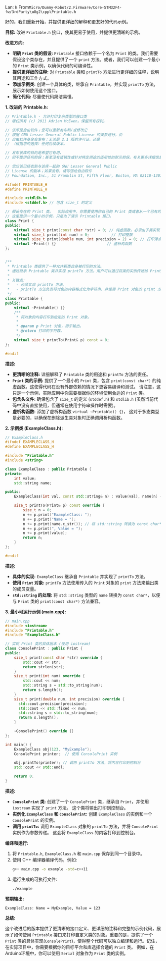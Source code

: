 Lan: `h` From`Micro/Dummy-Robot/2.Firmware/Core-STM32F4-fw/3rdParty\u8g2\cpp\Printable.h`

好的，我们重新开始，并提供更详细的解释和更友好的代码示例。

**目标:** 改进 `Printable.h` 接口，使其更易于使用，并提供更清晰的示例。

**改进方向:**

*   **明确 `Print` 类的假设:**  `Printable` 接口依赖于一个名为 `Print` 的类。我们需要假设这个类存在，并且提供了一个 `print` 方法。或者，我们可以创建一个最小的 `Print` 类示例，以确保代码的可编译性。
*   **提供更详细的注释:**  对 `Printable` 类和 `printTo` 方法进行更详细的注释，说明其用途和工作方式。
*   **添加示例类:**  创建一个具体的类，继承自 `Printable`，并实现 `printTo` 方法，展示如何使用这个接口。
*   **简化代码:**  尽量使代码简洁易懂。

**1. 改进的 Printable.h:**

```c++
// Printable.h - 允许打印复杂类型的接口类
// 版权所有 (c) 2011 Adrian McEwen。保留所有权利。

// 该库是自由软件；您可以重新发布和/或修改它
// 根据 GNU Lesser General Public License 的条款进行，由
// 自由软件基金会发布；无论是 2.1 版的许可证，还是
// （根据您的选择）任何后续版本。

// 发布该库的目的是希望它有用，
// 但不提供任何担保；甚至没有适销性或针对特定用途的适用性的默示担保。有关更多详细信息，请参见 GNU Lesser General Public License。

// 您应该已经收到与该库一起的 GNU Lesser General Public
// License 的副本；如果没有，请写信给自由软件
// Foundation, Inc., 51 Franklin St, Fifth Floor, Boston, MA 02110-1301 USA

#ifndef PRINTABLE_H
#define PRINTABLE_H

#include <stdlib.h>
#include <stddef.h> // 包含 size_t 的定义

// 假设存在的 Print 类。  实际应用中，你需要使用你自己的 Print 类或者从一个已有的库中获取。
// 这里提供一个最小的示例，只是为了演示 Printable 接口。
class Print {
public:
    virtual size_t print(const char *str) = 0; // 纯虚函数，必须由子类实现
    virtual size_t print(int num) = 0;          // 打印整数
    virtual size_t print(double num, int precision = 2) = 0; // 打印浮点数，可以指定精度
    virtual ~Print() {}                       // 虚析构函数
};


/**
 * Printable 类提供了一种允许新类自身被打印的方法。
 * 通过继承 Printable 类并实现 printTo 方法，用户可以通过将类的实例传递给 Print::print 和 Print::println 方法来打印这些实例。
 *
 * 关键点:
 *   - 必须实现 printTo 方法。
 *   - printTo 方法负责将对象的内容格式化为字符串，并使用 Print 对象的 print 方法输出。
 */
class Printable {
public:
    virtual ~Printable() {}
    /**
     * 将对象的内容打印到给定的 Print 对象。
     *
     * @param p Print 对象，用于输出。
     * @return 打印的字符数。
     */
    virtual size_t printTo(Print& p) const = 0;
};

#endif
```

**描述:**

*   **更清晰的注释:** 详细解释了 `Printable` 类的用途和 `printTo` 方法的责任。
*   **`Print` 类的示例:**  提供了一个最小的 `Print` 类，包含 `print(const char*)` 的纯虚函数。这使得代码在没有外部依赖的情况下更容易编译和测试。  请注意，这只是一个示例，实际应用中你需要根据你的环境使用合适的 `Print` 类。
*   **包含头文件:** 确保包含了 `size_t` 的定义 (`stddef.h`) 和 `stdlib.h` (虽然当前代码中没有直接使用，但通常在使用字符串操作时需要)。
*   **虚析构函数:** 添加了虚析构函数 `virtual ~Printable() {}`， 这对于多态类型是必要的，以确保在删除派生类对象时正确调用析构函数。

**2. 示例类 (ExampleClass.h):**

```c++
// ExampleClass.h
#ifndef EXAMPLECLASS_H
#define EXAMPLECLASS_H

#include "Printable.h"
#include <string>

class ExampleClass : public Printable {
private:
    int value;
    std::string name;

public:
    ExampleClass(int val, const std::string& n) : value(val), name(n) {}

    size_t printTo(Print& p) const override {
        size_t n = 0;
        n += p.print("ExampleClass: ");
        n += p.print("Name = ");
        n += p.print(name.c_str()); // 将 std::string 转换为 const char*
        n += p.print(", Value = ");
        n += p.print(value);
        return n;
    }
};

#endif
```

**描述:**

*   **具体的实现:** `ExampleClass` 继承自 `Printable` 并实现了 `printTo` 方法。
*   **使用 `Print` 对象:**  `printTo` 方法使用传入的 `Print` 对象的 `print` 方法来输出类的成员变量。
*   **`std::string` 的处理:**  将 `std::string` 类型的 `name` 转换为 `const char*`，以便与 `Print` 类的 `print(const char*)` 方法兼容。

**3. 最小可运行示例 (main.cpp):**

```c++
// main.cpp
#include <iostream>
#include "Printable.h"
#include "ExampleClass.h"

// 实现 Print 类的具体版本 (使用 iostream)
class ConsolePrint : public Print {
public:
    size_t print(const char *str) override {
        std::cout << str;
        return strlen(str);
    }
    size_t print(int num) override {
        std::cout << num;
        std::string s = std::to_string(num);
        return s.length();
    }
    size_t print(double num, int precision) override {
      std::cout.precision(precision);
      std::cout << std::fixed << num;
      std::string s = std::to_string(num);
      return s.length();
    }

    ~ConsolePrint() override {}
};

int main() {
    ExampleClass obj(123, "MyExample");
    ConsolePrint printer;  // 使用 ConsolePrint 实例

    obj.printTo(printer); // 调用 printTo 方法，将内容打印到控制台
    std::cout << std::endl;

    return 0;
}
```

**描述:**

*   **`ConsolePrint` 类:**  创建了一个 `ConsolePrint` 类，继承自 `Print`，并使用 `iostream` 实现了 `print` 方法。  这个类将输出打印到控制台。
*   **实例化 `ExampleClass` 和 `ConsolePrint`:** 创建 `ExampleClass` 的实例和一个 `ConsolePrint` 的实例。
*   **调用 `printTo`:**  调用 `ExampleClass` 对象的 `printTo` 方法，并将 `ConsolePrint` 实例作为参数传递。 这会将 `ExampleClass` 的内容打印到控制台。

**编译和运行:**

1.  将 `Printable.h`, `ExampleClass.h` 和 `main.cpp` 保存到同一个目录中。
2.  使用 C++ 编译器编译代码，例如:
    ```bash
    g++ main.cpp -o example -std=c++11
    ```
3.  运行生成的可执行文件:
    ```bash
    ./example
    ```

**预期输出:**

```
ExampleClass: Name = MyExample, Value = 123
```

**总结:**

这个改进后的版本提供了更清晰的接口定义、更详细的注释和完整的示例代码，展示了如何使用 `Printable` 接口来打印自定义类的对象。重要的是，提供了一个 `Print` 类的具体实现(`ConsolePrint`)，使得整个代码可以独立编译和运行。记住，在实际项目中，你需要根据你的目标平台和库选择合适的 `Print` 类。  例如，在Arduino环境中，你可以使用 `Serial` 对象作为 `Print` 类的实例。